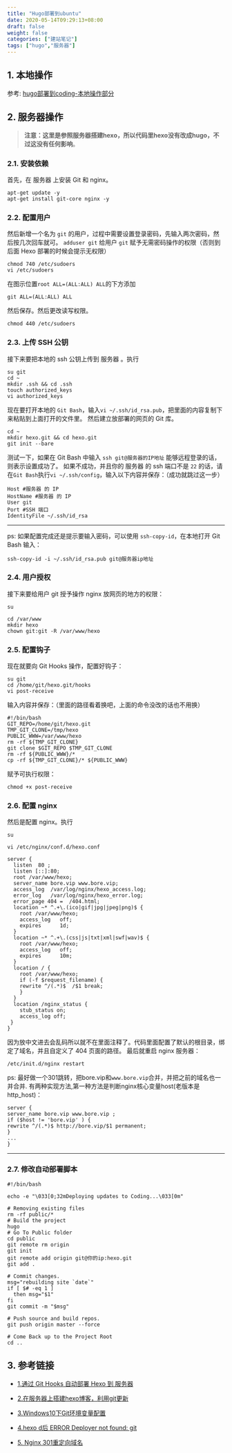 ```yaml
---
title: "Hugo部署到ubuntu"
date: 2020-05-14T09:29:13+08:00
draft: false
weight: false
categories: ["建站笔记"]
tags: ["hugo","服务器"]
---
```


 ## 1. 本地操作

参考:  [hugo部署到coding-本地操作部分](https://iwyang.gitee.io/post/hugo-install-on-coding-and-gitee/#%E6%9C%AC%E5%9C%B0%E6%93%8D%E4%BD%9C)

## 2. 服务器操作

> **注意：这里是参照服务器搭建hexo，所以代码里hexo没有改成hugo，不过这没有任何影响**。

### 2.1. 安装依赖 ###

首先，在 服务器 上安装 Git 和 nginx。

```
apt-get update -y
apt-get install git-core nginx -y
```

### 2.2. 配置用户 ###

然后新增一个名为 `git` 的用户，过程中需要设置登录密码，先输入两次密码，然后按几次回车就可。
`adduser git`
给用户 `git` 赋予无需密码操作的权限（否则到后面 Hexo 部署的时候会提示无权限）

```
chmod 740 /etc/sudoers
vi /etc/sudoers
```

在图示位置`root ALL=(ALL:ALL) ALL`的下方添加

```
git ALL=(ALL:ALL) ALL
```

然后保存。然后更改读写权限。

```
chmod 440 /etc/sudoers
```

### 2.3. 上传 SSH 公钥

接下来要把本地的 ssh 公钥上传到 服务器 。执行

```
su git
cd ~
mkdir .ssh && cd .ssh
touch authorized_keys
vi authorized_keys
```

现在要打开本地的 `Git Bash`，输入`vi ~/.ssh/id_rsa.pub`，把里面的内容复制下来粘贴到上面打开的文件里。
然后建立放部署的网页的 Git 库。

```
cd ~
mkdir hexo.git && cd hexo.git
git init --bare
```

测试一下，如果在 Git Bash 中输入 `ssh git@服务器的IP地址` 能够远程登录的话，则表示设置成功了。
如果不成功，并且你的 服务器 的 ssh 端口不是 `22` 的话，请在`Git Bash`执行`vi ~/.ssh/config`，输入以下内容并保存：（成功就跳过这一步）

```
Host #服务器 的 IP
HostName #服务器 的 IP
User git
Port #SSH 端口
IdentityFile ~/.ssh/id_rsa
```

---

ps: 如果配置完成还是提示要输入密码，可以使用 `ssh-copy-id`，在本地打开 Git Bash 输入：

```
ssh-copy-id -i ~/.ssh/id_rsa.pub git@服务器ip地址
```

### 2.4. 用户授权

接下来要给用户 git 授予操作 nginx 放网页的地方的权限：

```
su
```

```
cd /var/www
mkdir hexo
chown git:git -R /var/www/hexo
```

### 2.5. 配置钩子

现在就要向 Git Hooks 操作，配置好钩子：

```
su git
cd /home/git/hexo.git/hooks
vi post-receive
```

输入内容并保存：（里面的路径看着换吧，上面的命令没改的话也不用换）

```
#!/bin/bash
GIT_REPO=/home/git/hexo.git
TMP_GIT_CLONE=/tmp/hexo
PUBLIC_WWW=/var/www/hexo
rm -rf ${TMP_GIT_CLONE}
git clone $GIT_REPO $TMP_GIT_CLONE
rm -rf ${PUBLIC_WWW}/*
cp -rf ${TMP_GIT_CLONE}/* ${PUBLIC_WWW}
```

赋予可执行权限：

```
chmod +x post-receive
```

### 2.6. 配置 nginx

然后是配置 nginx。执行

```
su
```

```
vi /etc/nginx/conf.d/hexo.conf
```

```
server {
  listen  80 ;
  listen [::]:80;
  root /var/www/hexo;
  server_name bore.vip www.bore.vip;
  access_log  /var/log/nginx/hexo_access.log;
  error_log   /var/log/nginx/hexo_error.log;
  error_page 404 =  /404.html;
  location ~* ^.+\.(ico|gif|jpg|jpeg|png)$ {
    root /var/www/hexo;
    access_log   off;
    expires      1d;
  }
  location ~* ^.+\.(css|js|txt|xml|swf|wav)$ {
    root /var/www/hexo;
    access_log   off;
    expires      10m;
  }
  location / {
    root /var/www/hexo;
    if (-f $request_filename) {
    rewrite ^/(.*)$  /$1 break;
    }
  }
  location /nginx_status {
    stub_status on;
    access_log off;
 }
}
```

因为放中文进去会乱码所以就不在里面注释了。代码里面配置了默认的根目录，绑定了域名，并且自定义了 404 页面的路径。
最后就重启 nginx 服务器：

```
/etc/init.d/nginx restart
```

ps: 最好做一个301跳转，把bore.vip和`www.bore.vip`合并，并把之前的域名也一并合并. 有两种实现方法,第一种方法是判断nginx核心变量host(老版本是http_host)：

```
server {
server_name bore.vip www.bore.vip ;
if ($host != 'bore.vip' ) {
rewrite ^/(.*)$ http://bore.vip/$1 permanent;
}
...
}
```

---

### 2.7. 修改自动部署脚本

```
#!/bin/bash

echo -e "\033[0;32mDeploying updates to Coding...\033[0m"

# Removing existing files
rm -rf public/*
# Build the project
hugo
# Go To Public folder
cd public
git remote rm origin
git init
git remote add origin git@你的ip:hexo.git
git add .

# Commit changes.
msg="rebuilding site `date`"
if [ $# -eq 1 ]
  then msg="$1"
fi
git commit -m "$msg"

# Push source and build repos.
git push origin master --force

# Come Back up to the Project Root
cd ..
```

## 3. 参考链接

+ [1.通过 Git Hooks 自动部署 Hexo 到 服务器](https://blog.yizhilee.com/post/deploy-hexo-to-服务器/)

+ [2.在服务器上搭建hexo博客，利用git更新](https://tiktoking.github.io/2016/01/26/hexo/)

+ [3.Windows10下Git环境变量配置](https://www.cnblogs.com/qingmuchuanqi48/p/12052289.html)

+ [4.hexo d后 ERROR Deployer not found: git](https://blog.csdn.net/weixin_36401046/article/details/52940313)

+ [5. Nginx 301重定向域名](https://www.cnblogs.com/benio/archive/2010/08/16/1800584.html)



